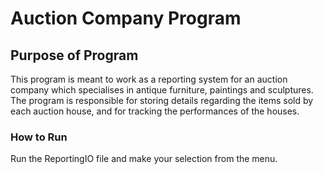 # Auction Company Program

## Purpose of Program

This program is meant to work as a
reporting system for an auction company
which specialises in antique furniture,
paintings and sculptures. The program
is responsible for storing details 
regarding the items sold by each 
auction house, and for tracking
the performances of the houses.

### How to Run 
Run the ReportingIO file and make your selection 
from the menu.
